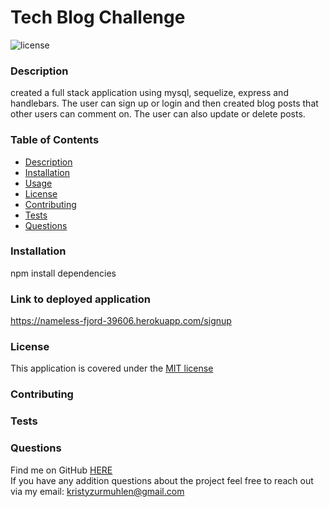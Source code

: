 
  # Tech Blog Challenge  

  ![license](https://img.shields.io/badge/license-MIT-yellow)

  ### Description

  created a full stack application using mysql, sequelize, express and handlebars. The user can sign up or login and then created blog posts that other users can comment on. The user can also update or delete posts. 
  
  
  ### Table of Contents 
  * [Description](https://github.com/Kristy-coding/README-Generator/blob/main/README.md#description)
  * [Installation](https://github.com/Kristy-coding/README-Generator/blob/main/README.md#installation)
  * [Usage](https://github.com/Kristy-coding/README-Generator/blob/main/README.md#usage)
  * [License](https://github.com/Kristy-coding/README-Generator/blob/main/README.md#license)
  * [Contributing](https://github.com/Kristy-coding/README-Generator/blob/main/README.md#contributing)
  * [Tests](https://github.com/Kristy-coding/README-Generator/blob/main/README.md#tests)
  * [Questions](https://github.com/Kristy-coding/README-Generator/blob/main/README.md#questions)
  
  ### Installation
  npm install dependencies
  

  ### Link to deployed application 
  
  https://nameless-fjord-39606.herokuapp.com/signup
  

   
  ### License 
  This application is covered under the [MIT license](https://choosealicense.com/licenses/mit/)
  
    
  ### Contributing
  
  
   
  ### Tests
  
  
  ### Questions
  
  Find me on GitHub [HERE](https://github.com/kristy-coding)<br/>
  If you have any addition questions about the project feel free to reach out via my email: kristyzurmuhlen@gmail.com